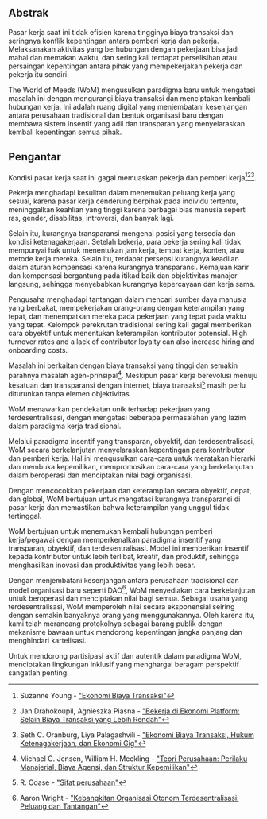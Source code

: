 ## Abstrak

Pasar kerja saat ini tidak efisien karena tingginya biaya transaksi dan seringnya konflik kepentingan antara pemberi kerja dan pekerja. Melaksanakan aktivitas yang berhubungan dengan pekerjaan bisa jadi mahal dan memakan waktu, dan sering kali terdapat perselisihan atau persaingan kepentingan antara pihak yang mempekerjakan pekerja dan pekerja itu sendiri.

The World of Meeds (WoM) mengusulkan paradigma baru untuk mengatasi masalah ini dengan mengurangi biaya transaksi dan menciptakan kembali hubungan kerja. Ini adalah ruang digital yang menjembatani kesenjangan antara perusahaan tradisional dan bentuk organisasi baru dengan membawa sistem insentif yang adil dan transparan yang menyelaraskan kembali kepentingan semua pihak.

## Pengantar

Kondisi pasar kerja saat ini gagal memuaskan pekerja dan pemberi kerja[^1][^2][^3].

Pekerja menghadapi kesulitan dalam menemukan peluang kerja yang sesuai, karena pasar kerja cenderung berpihak pada individu tertentu, meninggalkan keahlian yang tinggi karena berbagai bias manusia seperti ras, gender, disabilitas, introversi, dan banyak lagi.

Selain itu, kurangnya transparansi mengenai posisi yang tersedia dan kondisi ketenagakerjaan. Setelah bekerja, para pekerja sering kali tidak mempunyai hak untuk menentukan jam kerja, tempat kerja, konten, atau metode kerja mereka. Selain itu, terdapat persepsi kurangnya keadilan dalam aturan kompensasi karena kurangnya transparansi. Kemajuan karir dan kompensasi bergantung pada itikad baik dan objektivitas manajer langsung, sehingga menyebabkan kurangnya kepercayaan dan kerja sama.

Pengusaha menghadapi tantangan dalam mencari sumber daya manusia yang berbakat, mempekerjakan orang-orang dengan keterampilan yang tepat, dan menempatkan mereka pada pekerjaan yang tepat pada waktu yang tepat. Kelompok perekrutan tradisional sering kali gagal memberikan cara obyektif untuk menentukan keterampilan kontributor potensial. High turnover rates and a lack of contributor loyalty can also increase hiring and onboarding costs.

Masalah ini berkaitan dengan biaya transaksi yang tinggi dan semakin parahnya masalah agen-prinsipal[^4]. Meskipun pasar kerja berevolusi menuju kesatuan dan transparansi dengan internet, biaya transaksi[^5] masih perlu diturunkan tanpa elemen objektivitas.

WoM menawarkan pendekatan unik terhadap pekerjaan yang terdesentralisasi, dengan mengatasi beberapa permasalahan yang lazim dalam paradigma kerja tradisional.

Melalui paradigma insentif yang transparan, obyektif, dan terdesentralisasi, WoM secara berkelanjutan menyelaraskan kepentingan para kontributor dan pemberi kerja. Hal ini mengusulkan cara-cara untuk meratakan hierarki dan membuka kepemilikan, mempromosikan cara-cara yang berkelanjutan dalam beroperasi dan menciptakan nilai bagi organisasi.

Dengan mencocokkan pekerjaan dan keterampilan secara obyektif, cepat, dan global, WoM bertujuan untuk mengatasi kurangnya transparansi di pasar kerja dan memastikan bahwa keterampilan yang unggul tidak tertinggal.

WoM bertujuan untuk menemukan kembali hubungan pemberi kerja/pegawai dengan memperkenalkan paradigma insentif yang transparan, obyektif, dan terdesentralisasi. Model ini memberikan insentif kepada kontributor untuk lebih terlibat, kreatif, dan produktif, sehingga menghasilkan inovasi dan produktivitas yang lebih besar.

Dengan menjembatani kesenjangan antara perusahaan tradisional dan model organisasi baru seperti DAO[^6], WoM menyediakan cara berkelanjutan untuk beroperasi dan menciptakan nilai bagi semua. Sebagai usaha yang terdesentralisasi, WoM memperoleh nilai secara eksponensial seiring dengan semakin banyaknya orang yang menggunakannya. Oleh karena itu, kami telah merancang protokolnya sebagai barang publik dengan mekanisme bawaan untuk mendorong kepentingan jangka panjang dan menghindari kartelisasi.

Untuk mendorong partisipasi aktif dan autentik dalam paradigma WoM, menciptakan lingkungan inklusif yang menghargai beragam perspektif sangatlah penting.


[^1]: Suzanne Young - ["Ekonomi Biaya Transaksi"](https://www.academia.edu/24703426/Transaction_Cost_Economics)
[^2]: Jan Drahokoupil, Agnieszka Piasna - ["Bekerja di Ekonomi Platform: Selain Biaya Transaksi yang Lebih Rendah"](https://www.intereconomics.eu/contents/year/2017/number/6/article/work-in-the-platform-economy-beyond-lower-transaction-costs.html)
[^3]: Seth C. Oranburg, Liya Palagashvili - ["Ekonomi Biaya Transaksi, Hukum Ketenagakerjaan, dan Ekonomi Gig"](https://dsc.duq.edu/cgi/viewcontent.cgi?article=1115&context=law-faculty-scholarship)
[^4]: Michael C. Jensen, William H. Meckling - ["Teori Perusahaan: Perilaku Manajerial, Biaya Agensi, dan Struktur Kepemilikan"](https://www.sfu.ca/~wainwrig/Econ400/jensen-meckling.pdf)
[^5]: R. Coase - ["Sifat perusahaan"](http://econdse.org/wp-content/uploads/2014/09/firm-coase.pdf)
[^6]: Aaron Wright - ["Kebangkitan Organisasi Otonom Terdesentralisasi: Peluang dan Tantangan"](https://stanford-jblp.pubpub.org/pub/rise-of-daos/release/1)